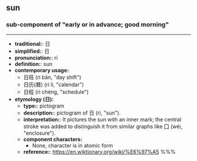 ## sun
### sub-component of "early or in advance; good morning"
---
- **traditional:**: 日
- **simplified:**: 日
- **pronunciation:**: rì
- **definition:**: sun
- **contemporary usage:**
  - 日班 (rì bān, "day shift")
  - 日历(曆) (rì lì, "calendar")
  - 日程 (rì chéng, "schedule")
- **etymology (日):**
  - **type:**: pictogram
  - **description:**: pictogram of 日 (rì, "sun").
  - **interpretation:**: It pictures the sun with an inner mark; the central stroke was added to distinguish it from similar graphs like 囗 (wéi, "enclosure").
  - **component characters:**
    - None, character is in atomic form
  - **reference:**: https://en.wiktionary.org/wiki/%E6%97%A5
%%%
